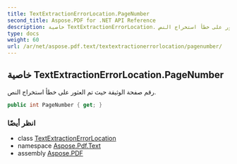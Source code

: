 ```yaml
---
title: TextExtractionErrorLocation.PageNumber
second_title: Aspose.PDF for .NET API Reference
description: خاصية TextExtractionErrorLocation. رقم صفحة الوثيقة حيث تم العثور على خطأ استخراج النص
type: docs
weight: 60
url: /ar/net/aspose.pdf.text/textextractionerrorlocation/pagenumber/
---
```

## خاصية TextExtractionErrorLocation.PageNumber

رقم صفحة الوثيقة حيث تم العثور على خطأ استخراج النص.

```csharp
public int PageNumber { get; }
```

### انظر أيضًا

* class [TextExtractionErrorLocation](../)
* namespace [Aspose.Pdf.Text](../../../aspose.pdf.text/)
* assembly [Aspose.PDF](../../../)